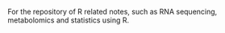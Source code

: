 
For the repository of R related notes, such as RNA sequencing, metabolomics and statistics using R.
